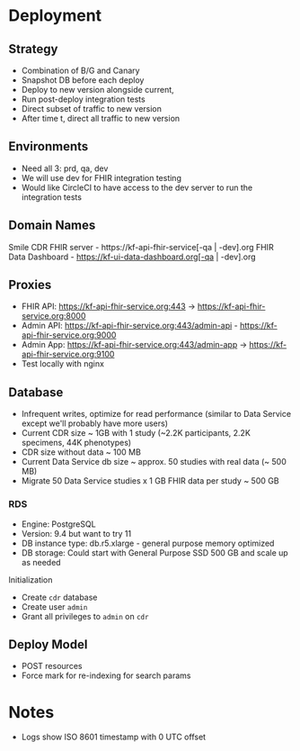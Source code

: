
# Deployment

## Strategy
- Combination of B/G and Canary
- Snapshot DB before each deploy
- Deploy to new version alongside current,
- Run post-deploy integration tests
- Direct subset of traffic to new version
- After time t, direct all traffic to new version

## Environments
- Need all 3: prd, qa, dev
- We will use dev for FHIR integration testing
- Would like CircleCI to have access to the dev server to run the integration tests

## Domain Names

Smile CDR FHIR server - https://kf-api-fhir-service[-qa | -dev].org
FHIR Data Dashboard - https://kf-ui-data-dashboard.org[-qa | -dev].org

## Proxies

- FHIR API: https://kf-api-fhir-service.org:443 -> https://kf-api-fhir-service.org:8000
- Admin API: https://kf-api-fhir-service.org:443/admin-api - https://kf-api-fhir-service.org:9000
- Admin App: https://kf-api-fhir-service.org:443/admin-app -> https://kf-api-fhir-service.org:9100
- Test locally with nginx

## Database
- Infrequent writes, optimize for read performance
  (similar to Data Service except we'll probably have more users)
- Current CDR size ~ 1GB with 1 study (~2.2K participants, 2.2K specimens, 44K phenotypes)
- CDR size without data ~ 100 MB
- Current Data Service db size ~ approx. 50 studies with real data (~ 500 MB)
- Migrate 50 Data Service studies x 1 GB FHIR data per study ~ 500 GB   

### RDS
- Engine: PostgreSQL
- Version: 9.4 but want to try 11
- DB instance type: db.r5.xlarge - general purpose memory optimized
- DB storage: Could start with General Purpose SSD 500 GB and scale up as needed

Initialization
- Create `cdr` database
- Create user `admin`
- Grant all privileges to `admin` on `cdr`


## Deploy Model
- POST resources
- Force mark for re-indexing for search params

# Notes
- Logs show ISO 8601 timestamp with 0 UTC offset

